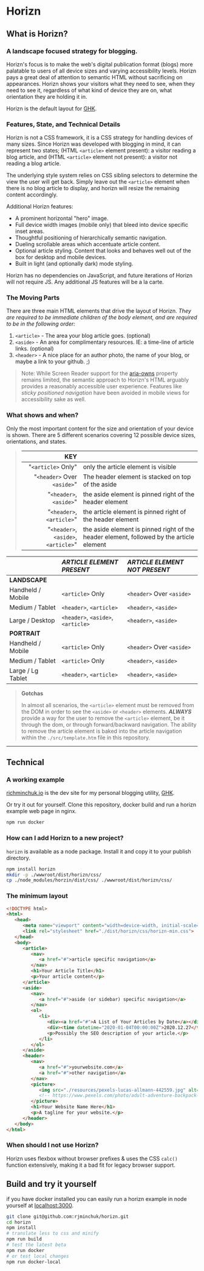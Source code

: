 # Horizn

## What is Horizn?

### A landscape focused strategy for blogging.

Horizn's focus is to make the web's digital publication format (blogs) more palatable to users of all device sizes and varying accessibility levels. Horizn pays a great deal of attention to semantic HTML without sacrificing on appearances. Horizn shows your visitors what they need to see, when they need to see it, regardless of what kind of device they are on, what orientation they are holding it in. 

Horizn is the default layout for [GHK](https://github.com/rjminchuk/ghk).

### Features, State, and Technical Details

Horizn is not a CSS framework, it is a CSS strategy for handling devices of many sizes. Since Horizn was developed with blogging in mind, it can represent two states; (HTML `<article>` element present): a visitor reading a blog article, and (HTML `<article>` element not present): a visitor not reading a blog article. 

The underlying style system relies on CSS sibling selectors to determine the view the user will get back. Simply leave out the `<article>` element when there is no blog article to display, and horizn will resize the remaining content accordingly. 

Additional Horizn features:

- A prominent horizontal "hero" image.
- Full device width images (mobile only) that bleed into device specific inset areas.
- Thoughtful positioning of hierarchically semantic navigation.
- Dueling scrollable areas which accentuate article content.
- Optional article styling. Content that looks and behaves well out of the box for desktop and mobile devices.
- Built in light (and optionally dark) mode styling.

Horizn has no dependencies on JavaScript, and future iterations of Horizn will not require JS. Any additional JS features will be a la carte.

### The Moving Parts

There are three main HTML elements that drive the layout of Horizn. *They are required to be immediate children of the body element, and are required to be in the following order:*

1. `<article>` - The area your blog article goes. (optional)
2. `<aside>` - An area for complimentary resources. IE: a time-line of article links. (optional)
3. `<header>` - A nice place for an author photo, the name of your blog, or maybe a link to your github. ;)

> Note: While Screen Reader support for the [aria-owns](https://www.w3.org/TR/wai-aria/#aria-owns) property remains limited, the semantic approach to Horizn's HTML arguably provides a reasonably accessible user experience. Features like _sticky positioned navigation_ have been avoided in mobile views for accessibility sake as well.

### What shows and when?

Only the most important content for the size and orientation of your device is shown. There are 5 different scenarios covering 12 possible device sizes, orientations, and states.

> | **KEY** | |
> |---:|:---|
> | "`<article>` Only" | only the article element is visible |
> | "`<header>` Over `<aside>`" | The header element is stacked on top of the aside |
> | "`<header>`, `<aside>`" | the aside element is pinned right of the header element |
> | "`<header>`, `<article>`" | the article element is pinned right of the header element |
> | "`<header>`, `<aside>`, `<article>`" | the aside element is pinned right of the header element, followed by the article element |

|                   | *ARTICLE ELEMENT PRESENT*          | *ARTICLE ELEMENT NOT PRESENT*     |
|:------------------|:-----------------------------------|:----------------------------------|
| **LANDSCAPE**     |                                    |                                   |
| Handheld / Mobile | `<article>` Only                   | `<header>` Over `<aside>`         |
| Medium / Tablet   | `<header>`, `<article>`            | `<header>`, `<aside>`             |
| Large / Desktop   | `<header>`, `<aside>`, `<article>` | `<header>`, `<aside>`             |
| **PORTRAIT**      |                                    |                                   |
| Handheld / Mobile | `<article>` Only                   | `<header>` Over `<aside>`         |
| Medium / Tablet   | `<article>` Only                   | `<header>`, `<aside>`             |
| Large / Lg Tablet | `<header>`, `<article>`            | `<header>`, `<aside>`             |

> **Gotchas** 
> 
> In almost all scenarios, the `<article>` element must be removed from the DOM in order to see the `<aside>` or `<header>` elements. ***ALWAYS*** provide a way for the user to remove the `<article>` element, be it through the dom, or through forward/backward navigation. The ability to remove the article element is baked into the article navigation within the `./src/template.htm` file in this repository.

---

## Technical

### A working example

[richminchuk.io](https://richminchuk.io) is the dev site for my personal blogging utility, [GHK](https://github.com/rjminchuk/ghk).

Or try it out for yourself. Clone this repository, docker build and run a horizn example web page in nginx.

```sh
npm run docker
```

### How can I add Horizn to a new project?

`horizn` is available as a node package. Install it and copy it to your publish directory.

```sh
npm install horizn
mkdir -p ./wwwroot/dist/horizn/css/
cp ./node_modules/horzin/dist/css/ ./wwwroot/dist/horizn/css/
```

### The minimum layout 

```html
<!DOCTYPE html>
<html>
   <head>
      <meta name="viewport" content="width=device-width, initial-scale=1, minimum-scale=1, viewport-fit=cover" />
      <link rel="stylesheet" href="./dist/horizn/css/horizn-min.css">
   </head>
   <body>
      <article>
         <nav>
            <a href="#">article specific navigation</a>
         </nav>
         <h1>Your Article Title</h1>
         <p>Your article content</p>
      </article>
      <aside>
         <nav>
            <a href="#">aside (or sidebar) specific navigation</a>
         </nav>
         <ol>
            <li>
               <div><a href="#">A List of Your Articles by Date</a></div>
               <div><time datetime="2020-01-04T00:00:00Z">2020.12.27</time></div>
               <p>Possibly the SEO description of your article.</p>
            </li>
         </ol>
      </aside>
      <header>
         <nav>
            <a href="#">yourwebsite.com</a>
            <a href="#">other navigation</a>
         </nav>
         <picture>
            <img src="./resources/pexels-lucas-allmann-442559.jpg" alt="Photo by Lucas Allmann from Pexels of a man looking out into the wilderness">
            <!-- https://www.pexels.com/photo/adult-adventure-backpack-daylight-442559/ -->
         </picture>
         <h1>Your Website Name Here</h1>
         <p>A tagline for your website.</p>
      </header>
   </body>
</html>
```

### When should I not use Horizn?

Horizn uses flexbox without browser prefixes & uses the CSS `calc()` function extensively, making it a bad fit for legacy browser support.

## Build and try it yourself

if you have docker installed you can easily run a horizn example in node yourself at [localhost:3000](http://localhost:3000).

```sh
git clone git@github.com:rjminchuk/horizn.git
cd horizn
npm install
# translate less to css and minify
npm run build
# test the latest beta
npm run docker
# or test local changes
npm run docker-local
```
